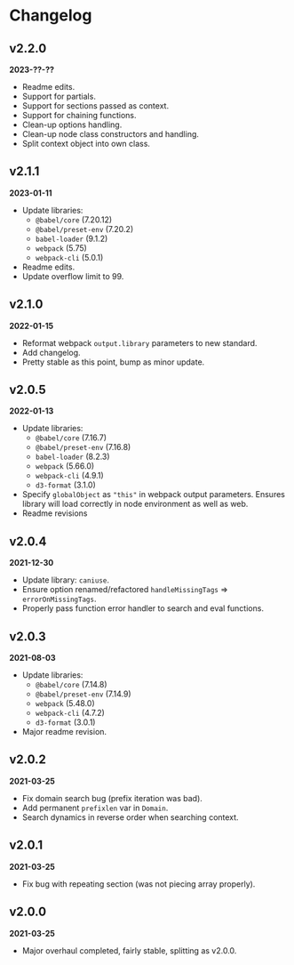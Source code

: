 # Changelog

## v2.2.0
**2023-??-??**

* Readme edits.
* Support for partials.
* Support for sections passed as context.
* Support for chaining functions.
* Clean-up options handling.
* Clean-up node class constructors and handling.
* Split context object into own class.

## v2.1.1
**2023-01-11**

* Update libraries: 
    * `@babel/core` (7.20.12)
    * `@babel/preset-env` (7.20.2)
    * `babel-loader` (9.1.2)
    * `webpack` (5.75)
    * `webpack-cli` (5.0.1)
* Readme edits.
* Update overflow limit to 99.

## v2.1.0
**2022-01-15**

* Reformat webpack `output.library` parameters to new standard.
* Add changelog.
* Pretty stable as this point, bump as minor update.

## v2.0.5
**2022-01-13**

* Update libraries: 
    * `@babel/core` (7.16.7)
    * `@babel/preset-env` (7.16.8)
    * `babel-loader` (8.2.3)
    * `webpack` (5.66.0)
    * `webpack-cli` (4.9.1)
    * `d3-format` (3.1.0)
* Specify `globalObject` as `"this"` in webpack output parameters. Ensures library will load correctly in node environment as well as web.
* Readme revisions

## v2.0.4
**2021-12-30**

* Update library: `caniuse`.
* Ensure option renamed/refactored `handleMissingTags` => `errorOnMissingTags`.
* Properly pass function error handler to search and eval functions.

## v2.0.3
**2021-08-03**

* Update libraries: 
    * `@babel/core` (7.14.8)
    * `@babel/preset-env` (7.14.9)
    * `webpack` (5.48.0)
    * `webpack-cli` (4.7.2)
    * `d3-format` (3.0.1)
* Major readme revision.

## v2.0.2
**2021-03-25**

* Fix domain search bug (prefix iteration was bad). 
* Add permanent `prefixlen` var in `Domain`.
* Search dynamics in reverse order when searching context.

## v2.0.1
**2021-03-25**

* Fix bug with repeating section (was not piecing array properly).

## v2.0.0
**2021-03-25**

* Major overhaul completed, fairly stable, splitting as v2.0.0.
